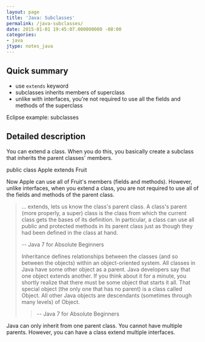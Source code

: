 ```yaml
---
layout: page
title: 'Java: Subclasses'
permalink: /java-subclasses/
date: 2015-01-01 19:45:07.000000000 -08:00
categories:
- java
jtype: notes_java
---
```


## Quick summary

* use `extends` keyword
* subclasses inherits members of superclass
* unlike with interfaces, you're not required to use all the fields and methods of the superclass

Eclipse example: subclasses

## Detailed description

You can extend a class. When you do this, you basically create a subclass that inherits the parent classes' members.

public class Apple extends Fruit

Now Apple can use all of Fruit's members (fields and methods). However, unlike interfaces, when you extend a class, you are not required to use all of the fields and methods of the parent class.

> ... extends, lets us know the class's parent class. A class's parent (more properly, a super) class is the class from which the current class gets the bases of its definition. In particular, a class can use all public and protected methods in its parent class just as though they had been defined in the class at hand.
>
> -- Java 7 for Absolute Beginners
>
> Inheritance defines relationships between the classes (and so between the objects) within an object-oriented system. All classes in Java have some other object as a parent. Java developers say that one object extends another. If you think about it for a minute, you shortly realize that there must be some object that starts it all. That special object (the only one that has no parent) is a class called Object. All other Java objects are descendants (sometimes through many levels) of Object.
>
> > -- Java 7 for Absolute Beginners

Java can only inherit from one parent class. You cannot have multiple parents. However, you can have a class extend multiple interfaces.